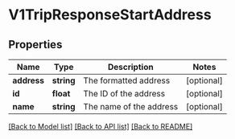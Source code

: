 # V1TripResponseStartAddress

## Properties
Name | Type | Description | Notes
------------ | ------------- | ------------- | -------------
**address** | **string** | The formatted address | [optional] 
**id** | **float** | The ID of the address | [optional] 
**name** | **string** | The name of the address | [optional] 

[[Back to Model list]](../../README.md#documentation-for-models) [[Back to API list]](../../README.md#documentation-for-api-endpoints) [[Back to README]](../../README.md)

